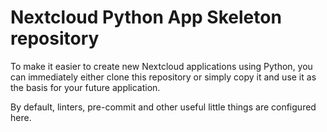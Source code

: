 # Nextcloud Python App Skeleton repository

To make it easier to create new Nextcloud applications using Python, 
you can immediately either clone this repository or simply copy it and use it as the basis for your future application.

By default, linters, pre-commit and other useful little things are configured here.
